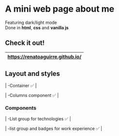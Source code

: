 # A mini web page about me
Featuring dark/light mode \
Done in **html**, **css** and **vanilla js**

## Check it out!

| https://renatoaguirre.github.io/  |
|:----------------------------------|



## Layout and styles

| -Container :white_check_mark: |

| -Columns component :white_check_mark:  |

### Components

| -List group for technologies                :white_check_mark: |

| -list group and badges for work experience  :white_check_mark: |

